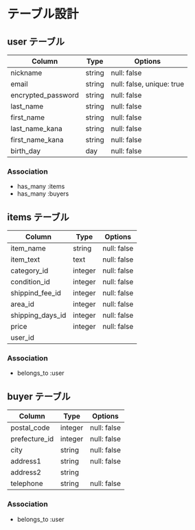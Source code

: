 # テーブル設計

## user テーブル

| Column             | Type    | Options                   |
| ------------------ | ------- | ------------------------- |
| nickname           | string  | null: false               |
| email              | string  | null: false, unique: true |
| encrypted_password | string  | null: false               |
| last_name          | string  | null: false               |
| first_name         | string  | null: false               |
| last_name_kana     | string  | null: false               |
| first_name_kana    | string  | null: false               |
| birth_day          | day     | null: false               |

### Association

- has_many :items
- has_many :buyers




## items テーブル

| Column           | Type     | Options     |
| ---------------- | -------- | ----------- |
| item_name        | string   | null: false |
| item_text        | text     | null: false |
| category_id      | integer  | null: false |
| condition_id     | integer  | null: false |
| shippind_fee_id  | integer  | null: false |
| area_id          | integer  | null: false |
| shipping_days_id | integer  | null: false |
| price            | integer  | null: false |
| user_id          |          |             |

### Association

- belongs_to :user



## buyer テーブル

| Column        | Type    | Options     |
| ------------- | ------- | ----------- |
| postal_code   | integer | null: false |
| prefecture_id | integer | null: false |
| city          | string  | null: false |
| address1      | string  | null: false |
| address2      | string  |             |
| telephone     | string  | null: false |

### Association

- belongs_to :user